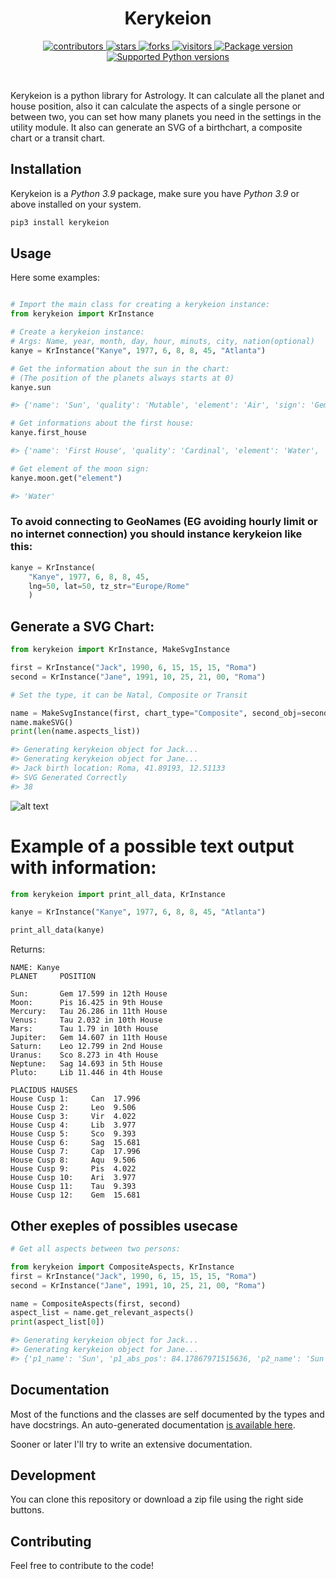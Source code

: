 <h1 align=center>Kerykeion</h1>
<div align="center">
    <a href="#">
        <img src="https://img.shields.io/github/contributors/g-battaglia/kerykeion?color=blue&logo=github" alt="contributors">
    </a>
    <a href="#">
        <img src="https://img.shields.io/github/stars/g-battaglia/kerykeion.svg?logo=github" alt="stars">
    </a>
    <a href="#">
        <img src="https://img.shields.io/github/forks/g-battaglia/kerykeion.svg?logo=github" alt="forks">
    </a>
    <a href="https://pypi.org/project/kerykeion" target="_blank">
        <img src="https://visitor-badge.laobi.icu/badge?page_id=g-battaglia.kerykeion" alt="visitors"/>
    </a>    
    <a href="https://pypi.org/project/kerykeion" target="_blank">
        <img src="https://img.shields.io/pypi/v/kerykeion?label=pypi%20package" alt="Package version">
    </a>
    <a href="https://pypi.org/project/kerykeion" target="_blank">
        <img src="https://img.shields.io/pypi/pyversions/kerykeion.svg" alt="Supported Python versions">
    </a>
</div>

&nbsp;

Kerykeion is a python library for Astrology.
It can calculate all the planet and house position,
also it can calculate the aspects of a single persone or between two, you can set how many planets you
need in the settings in the utility module.
It also can generate an SVG of a birthchart, a composite chart or a transit chart.

## Installation

Kerykeion is a *Python 3.9* package, make sure you have *Python 3.9* or above installed on your system.

```bash
pip3 install kerykeion
```

## Usage

Here some examples:

```python

# Import the main class for creating a kerykeion instance:
from kerykeion import KrInstance

# Create a kerykeion instance:
# Args: Name, year, month, day, hour, minuts, city, nation(optional)
kanye = KrInstance("Kanye", 1977, 6, 8, 8, 45, "Atlanta")

# Get the information about the sun in the chart:
# (The position of the planets always starts at 0)
kanye.sun

#> {'name': 'Sun', 'quality': 'Mutable', 'element': 'Air', 'sign': 'Gem', 'sign_num': 2, 'pos': 17.598992059774275, 'abs_pos': 77.59899205977428, 'emoji': '♊️', 'house': '12th House', 'retrograde': False}

# Get informations about the first house:
kanye.first_house

#> {'name': 'First House', 'quality': 'Cardinal', 'element': 'Water', 'sign': 'Can', 'sign_num': 3, 'pos': 17.995779673209114, 'abs_pos': 107.99577967320911, 'emoji': '♋️'}

# Get element of the moon sign:
kanye.moon.get("element")

#> 'Water'

```

### To avoid connecting to GeoNames (EG avoiding hourly limit or no internet connection) you should instance kerykeion like this:

```python
kanye = KrInstance(
    "Kanye", 1977, 6, 8, 8, 45,
    lng=50, lat=50, tz_str="Europe/Rome"
    )
```

## Generate a SVG Chart:

```python
from kerykeion import KrInstance, MakeSvgInstance

first = KrInstance("Jack", 1990, 6, 15, 15, 15, "Roma")
second = KrInstance("Jane", 1991, 10, 25, 21, 00, "Roma")

# Set the type, it can be Natal, Composite or Transit

name = MakeSvgInstance(first, chart_type="Composite", second_obj=second)
name.makeSVG()
print(len(name.aspects_list))

#> Generating kerykeion object for Jack...
#> Generating kerykeion object for Jane...
#> Jack birth location: Roma, 41.89193, 12.51133
#> SVG Generated Correctly
#> 38

```

![alt text](http://centuryboy.altervista.org/JackComposite_Chart.svg)


# Example of a possible text output with information:

```python
from kerykeion import print_all_data, KrInstance

kanye = KrInstance("Kanye", 1977, 6, 8, 8, 45, "Atlanta")

print_all_data(kanye)

```

Returns:

```
NAME: Kanye
PLANET     POSITION

Sun:       Gem 17.599 in 12th House
Moon:      Pis 16.425 in 9th House
Mercury:   Tau 26.286 in 11th House
Venus:     Tau 2.032 in 10th House
Mars:      Tau 1.79 in 10th House
Jupiter:   Gem 14.607 in 11th House
Saturn:    Leo 12.799 in 2nd House
Uranus:    Sco 8.273 in 4th House
Neptune:   Sag 14.693 in 5th House
Pluto:     Lib 11.446 in 4th House

PLACIDUS HAUSES
House Cusp 1:     Can  17.996
House Cusp 2:     Leo  9.506
House Cusp 3:     Vir  4.022
House Cusp 4:     Lib  3.977
House Cusp 5:     Sco  9.393
House Cusp 6:     Sag  15.681
House Cusp 7:     Cap  17.996
House Cusp 8:     Aqu  9.506
House Cusp 9:     Pis  4.022
House Cusp 10:    Ari  3.977
House Cusp 11:    Tau  9.393
House Cusp 12:    Gem  15.681

```

## Other exeples of possibles usecase

```python
# Get all aspects between two persons:

from kerykeion import CompositeAspects, KrInstance
first = KrInstance("Jack", 1990, 6, 15, 15, 15, "Roma")
second = KrInstance("Jane", 1991, 10, 25, 21, 00, "Roma")

name = CompositeAspects(first, second)
aspect_list = name.get_relevant_aspects()
print(aspect_list[0])

#> Generating kerykeion object for Jack...
#> Generating kerykeion object for Jane...
#> {'p1_name': 'Sun', 'p1_abs_pos': 84.17867971515636, 'p2_name': 'Sun', 'p2_abs_pos': 211.90472999502984, 'aspect': 'trine', 'orbit': 7.726050279873476, 'aspect_degrees': 120, 'color': '#36d100', 'aid': 6, 'diff': 127.72605027987348, 'p1': 0, 'p2': 0}

```

## Documentation

Most of the functions and the classes are self documented by the types and have docstrings.
An auto-generated documentation [is available here](https://g-battaglia.github.io/kerykeion).

Sooner or later I'll try to write an extensive documentation.

## Development

You can clone this repository or download a zip file using the right side buttons.

## Contributing

Feel free to contribute to the code!
